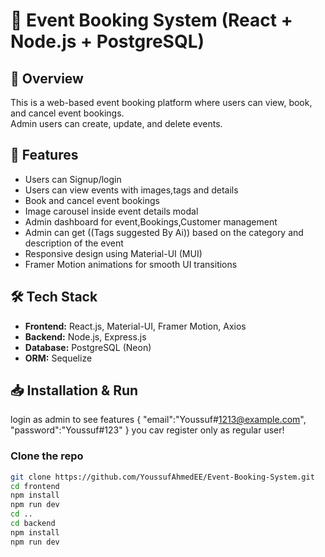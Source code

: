 # 🎉 Event Booking System (React + Node.js + PostgreSQL)

## 📌 Overview
This is a web-based event booking platform where users can view, book, and cancel event bookings.  
Admin users can create, update, and delete events.

## 📸 Features  
- Users can Signup/login
- Users can view events with images,tags and details  
- Book and cancel event bookings  
- Image carousel inside event details modal  
- Admin dashboard for event,Bookings,Customer management
- Admin can get ((Tags suggested By Ai)) based on the category and description of the event
- Responsive design using Material-UI (MUI)
- Framer Motion animations for smooth UI transitions

## 🛠️ Tech Stack  
- **Frontend:** React.js, Material-UI, Framer Motion, Axios  
- **Backend:** Node.js, Express.js  
- **Database:** PostgreSQL (Neon)  
- **ORM:** Sequelize  

## 📥 Installation & Run 
login as admin to see features
{
      "email":"Youssuf#1213@example.com",
       "password":"Youssuf#123"
}
you cav register only as regular user!

### Clone the repo
```bash
git clone https://github.com/YoussufAhmedEE/Event-Booking-System.git
cd frontend
npm install
npm run dev 
cd ..
cd backend
npm install
npm run dev 
